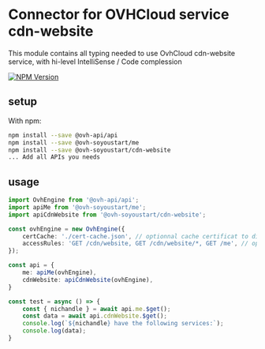 # Connector for OVHCloud service cdn-website

This module contains all typing needed to use OvhCloud cdn-website service, with hi-level IntelliSense / Code complession

[![NPM Version](https://img.shields.io/npm/v/@ovh-soyoustart/cdn-website.svg?style=flat)](https://www.npmjs.org/package/@ovh-soyoustart/cdn-website)

## setup

With npm:
````bash
npm install --save @ovh-api/api
npm install --save @ovh-soyoustart/me
npm install --save @ovh-soyoustart/cdn-website
... Add all APIs you needs
````

## usage

````typescript
import OvhEngine from '@ovh-api/api';
import apiMe from '@ovh-soyoustart/me';
import apiCdnWebsite from '@ovh-soyoustart/cdn-website';

const ovhEngine = new OvhEngine({ 
    certCache: './cert-cache.json', // optionnal cache certificat to disk
    accessRules: 'GET /cdn/website, GET /cdn/website/*, GET /me', // optionnal limit the requested privileges.
});

const api = {
    me: apiMe(ovhEngine),
    cdnWebsite: apiCdnWebsite(ovhEngine),
}

const test = async () => {
    const { nichandle } = await api.me.$get();
    const data = await api.cdnWebsite.$get();
    console.log(`${nichandle} have the following services:`);
    console.log(data);
}

````